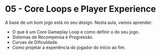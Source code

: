 # 05 - Core Loops e Player Experience

A base de um bom jogo está no seu design. Nesta aula, vamos aprender:
- O que é um Core Gameplay Loop e como definir o do seu jogo.
- Sistemas de Recompensa e Progressão.
- Curvas de Dificuldade.
- Como projetar a experiência do jogador do início ao fim.
